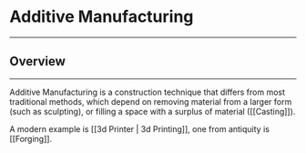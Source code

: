 # Additive Manufacturing
---
## Overview
---
Additive Manufacturing is a construction technique that differs from most traditional methods, which depend on removing material from a larger form (such as sculpting), or filling a space with a surplus of material ([[Casting]]).

A modern example is [[3d Printer | 3d Printing]], one from antiquity is [[Forging]].